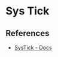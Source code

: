 # Sys Tick

## References

* [SysTick - Docs](https://www.keil.com/pack/doc/CMSIS/Core/html/group__SysTick__gr.html)